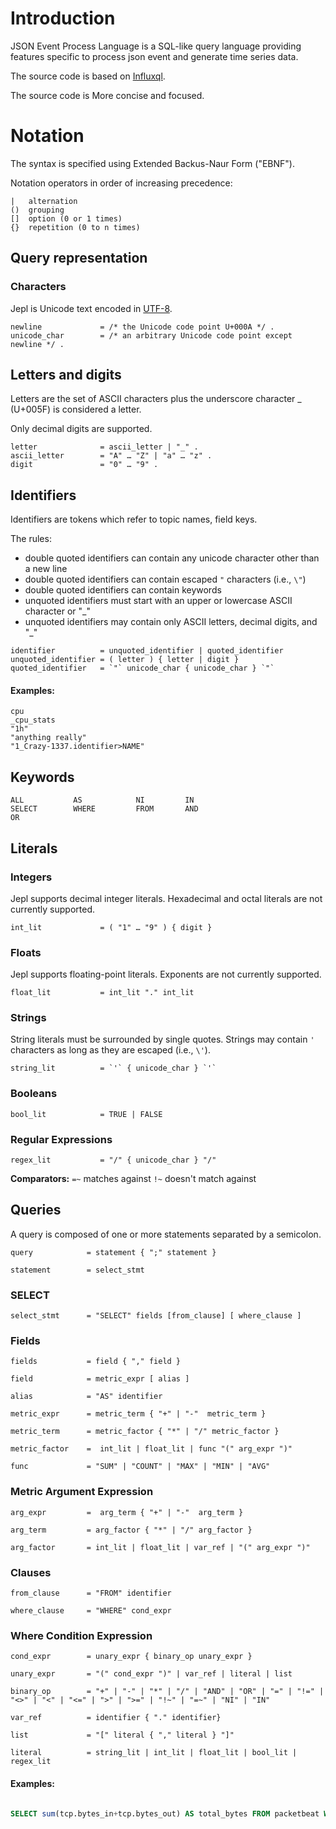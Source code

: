 # Introduction
JSON Event Process Language is a SQL-like query language providing features specific to process json event and generate time series data.

The source code is based on [Influxql](https://github.com/influxdata/influxdb/tree/master/influxql).

The source code is More concise and focused.

# Notation
The syntax is specified using Extended Backus-Naur Form ("EBNF").

Notation operators in order of increasing precedence:

```
|   alternation
()  grouping
[]  option (0 or 1 times)
{}  repetition (0 to n times)
```

## Query representation

### Characters

Jepl is Unicode text encoded in [UTF-8](http://en.wikipedia.org/wiki/UTF-8).

```
newline             = /* the Unicode code point U+000A */ .
unicode_char        = /* an arbitrary Unicode code point except newline */ .
```

## Letters and digits

Letters are the set of ASCII characters plus the underscore character _ (U+005F)
is considered a letter.

Only decimal digits are supported.

```
letter              = ascii_letter | "_" .
ascii_letter        = "A" … "Z" | "a" … "z" .
digit               = "0" … "9" .
```

## Identifiers

Identifiers are tokens which refer to topic names, field keys.

The rules:

- double quoted identifiers can contain any unicode character other than a new line
- double quoted identifiers can contain escaped `"` characters (i.e., `\"`)
- double quoted identifiers can contain keywords
- unquoted identifiers must start with an upper or lowercase ASCII character or "_"
- unquoted identifiers may contain only ASCII letters, decimal digits, and "_"

```
identifier          = unquoted_identifier | quoted_identifier
unquoted_identifier = ( letter ) { letter | digit }
quoted_identifier   = `"` unicode_char { unicode_char } `"`
```

#### Examples:

```
cpu
_cpu_stats
"1h"
"anything really"
"1_Crazy-1337.identifier>NAME"
```

## Keywords

```
ALL           AS            NI         IN
SELECT        WHERE         FROM       AND
OR
```

## Literals

### Integers

Jepl supports decimal integer literals.  Hexadecimal and octal literals are not currently supported.

```
int_lit             = ( "1" … "9" ) { digit }
```

### Floats

Jepl supports floating-point literals.  Exponents are not currently supported.

```
float_lit           = int_lit "." int_lit
```

### Strings

String literals must be surrounded by single quotes. Strings may contain `'`
characters as long as they are escaped (i.e., `\'`).

```
string_lit          = `'` { unicode_char } `'`
```

### Booleans

```
bool_lit            = TRUE | FALSE
```

### Regular Expressions

```
regex_lit           = "/" { unicode_char } "/"
```

**Comparators:**
`=~` matches against
`!~` doesn't match against

## Queries

A query is composed of one or more statements separated by a semicolon.

```
query            = statement { ";" statement }

statement        = select_stmt
```
### SELECT

```
select_stmt      = "SELECT" fields [from_clause] [ where_clause ]
```

### Fields

```
fields           = field { "," field }

field            = metric_expr [ alias ]

alias            = "AS" identifier

metric_expr      = metric_term { "+" | "-"  metric_term }

metric_term      = metric_factor { "*" | "/" metric_factor }

metric_factor    =  int_lit | float_lit | func "(" arg_expr ")"

func             = "SUM" | "COUNT" | "MAX" | "MIN" | "AVG"

```

### Metric Argument Expression

```
arg_expr         =  arg_term { "+" | "-"  arg_term }

arg_term         = arg_factor { "*" | "/" arg_factor }

arg_factor       = int_lit | float_lit | var_ref | "(" arg_expr ")"
```

### Clauses

```
from_clause      = "FROM" identifier

where_clause     = "WHERE" cond_expr
```

### Where Condition Expression
```
cond_expr        = unary_expr { binary_op unary_expr }

unary_expr       = "(" cond_expr ")" | var_ref | literal | list

binary_op        = "+" | "-" | "*" | "/" | "AND" | "OR" | "=" | "!=" | "<>" | "<" | "<=" | ">" | ">=" | "!~" | "=~" | "NI" | "IN"

var_ref          = identifier { "." identifier}

list             = "[" literal { "," literal } "]"

literal          = string_lit | int_lit | float_lit | bool_lit | regex_lit

```

#### Examples:

```sql

SELECT sum(tcp.bytes_in+tcp.bytes_out) AS total_bytes FROM packetbeat WHERE uid = 1 AND tcp.ip = '127.0.0.1'
```
